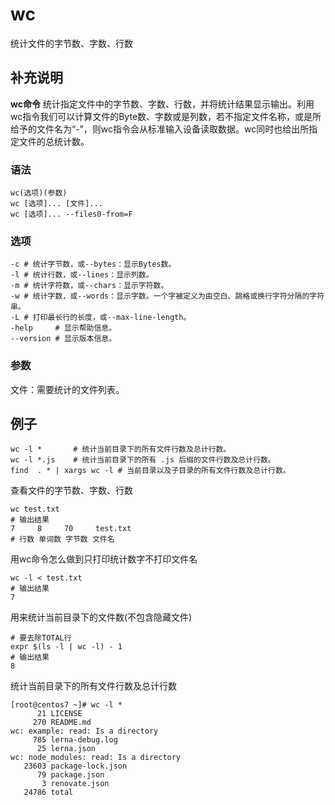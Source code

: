 wc
===

统计文件的字节数、字数、行数

## 补充说明

**wc命令** 统计指定文件中的字节数、字数、行数，并将统计结果显示输出。利用wc指令我们可以计算文件的Byte数、字数或是列数，若不指定文件名称，或是所给予的文件名为“-”，则wc指令会从标准输入设备读取数据。wc同时也给出所指定文件的总统计数。

###  语法 

```shell
wc(选项)(参数)
wc [选项]... [文件]...
wc [选项]... --files0-from=F
```

###  选项 

```shell
-c # 统计字节数，或--bytes：显示Bytes数。
-l # 统计行数，或--lines：显示列数。
-m # 统计字符数，或--chars：显示字符数。
-w # 统计字数，或--words：显示字数。一个字被定义为由空白、跳格或换行字符分隔的字符串。
-L # 打印最长行的长度，或--max-line-length。
-help     # 显示帮助信息。
--version # 显示版本信息。
```

###  参数 

文件：需要统计的文件列表。

## 例子

```shell
wc -l *       # 统计当前目录下的所有文件行数及总计行数。
wc -l *.js    # 统计当前目录下的所有 .js 后缀的文件行数及总计行数。
find  . * | xargs wc -l # 当前目录以及子目录的所有文件行数及总计行数。
```

查看文件的字节数、字数、行数

```shell
wc test.txt
# 输出结果
7     8     70     test.txt
# 行数 单词数 字节数 文件名
```

用wc命令怎么做到只打印统计数字不打印文件名

```shell
wc -l < test.txt
# 输出结果
7
```

用来统计当前目录下的文件数(不包含隐藏文件)

```shell
# 要去除TOTAL行
expr $(ls -l | wc -l) - 1
# 输出结果
8
```

统计当前目录下的所有文件行数及总计行数

```shell
[root@centos7 ~]# wc -l *
      21 LICENSE
     270 README.md
wc: example: read: Is a directory
     785 lerna-debug.log
      25 lerna.json
wc: node_modules: read: Is a directory
   23603 package-lock.json
      79 package.json
       3 renovate.json
   24786 total
```


